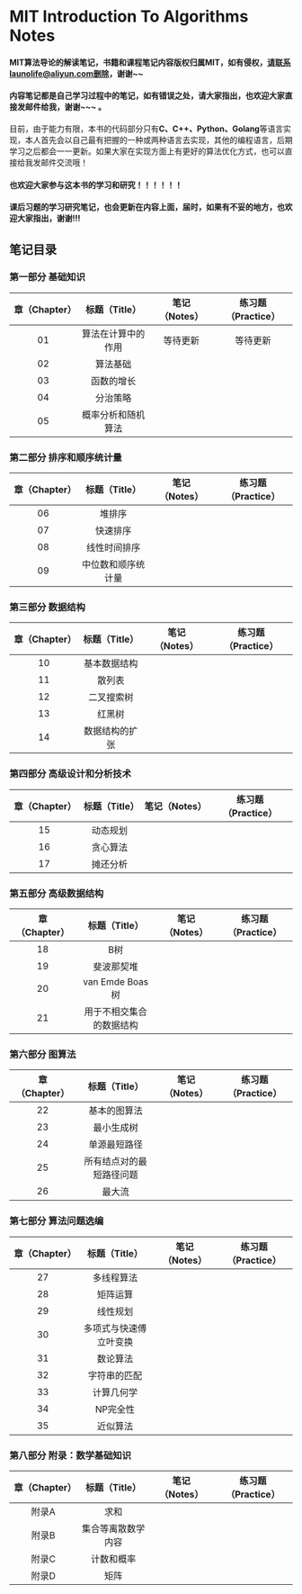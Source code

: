 # MIT Introduction To Algorithms Notes

#### MIT算法导论的解读笔记，书籍和课程笔记内容版权归属MIT，如有侵权，请联系launolife@aliyun.com删除，谢谢~~

#### 内容笔记都是自己学习过程中的笔记，如有错误之处，请大家指出，也欢迎大家直接发邮件给我，谢谢~~~ 。

目前，由于能力有限，本书的代码部分只有**C、C++、Python、Golang**等语言实现，本人首先会以自己最有把握的一种或两种语言去实现，其他的编程语言，后期学习之后都会一一更新。如果大家在实现方面上有更好的算法优化方式，也可以直接给我发邮件交流哦！

#### 也欢迎大家参与这本书的学习和研究！！！！！！

#### 课后习题的学习研究笔记，也会更新在内容上面，届时，如果有不妥的地方，也欢迎大家指出，谢谢!!!

## 笔记目录

### 第一部分 基础知识
|章（Chapter）|标题（Title）|笔记（Notes）|练习题（Practice）|
|:--:|:--:|:--:|:--:|
|01|算法在计算中的作用|等待更新|等待更新|
|02|算法基础|
|03|函数的增长|
|04|分治策略|
|05|概率分析和随机算法|

### 第二部分 排序和顺序统计量

|章（Chapter）|标题（Title）|笔记（Notes）|练习题（Practice）|
|:--:|:--:|:--:|:--:|
|06|堆排序|
|07|快速排序|
|08|线性时间排序|
|09|中位数和顺序统计量|

### 第三部分 数据结构
|章（Chapter）|标题（Title）|笔记（Notes）|练习题（Practice）|
|:--:|:--:|:--:|:--:|
|10|基本数据结构|
|11|散列表|
|12|二叉搜索树|
|13|红黑树|
|14|数据结构的扩张|

### 第四部分 高级设计和分析技术
|章（Chapter）|标题（Title）|笔记（Notes）|练习题（Practice）|
|:--:|:--:|:--:|:--:|
|15|动态规划|
|16|贪心算法|
|17|摊还分析|

### 第五部分 高级数据结构
|章（Chapter）|标题（Title）|笔记（Notes）|练习题（Practice）|
|:--:|:--:|:--:|:--:|
|18|B树|
|19|斐波那契堆|
|20|van Emde Boas树|
|21|用于不相交集合的数据结构|

### 第六部分 图算法
|章（Chapter）|标题（Title）|笔记（Notes）|练习题（Practice）|
|:--:|:--:|:--:|:--:|
|22|基本的图算法|
|23|最小生成树|
|24|单源最短路径|
|25|所有结点对的最短路径问题|
|26|最大流|

### 第七部分 算法问题选编
|章（Chapter）|标题（Title）|笔记（Notes）|练习题（Practice）|
|:--:|:--:|:--:|:--:|
|27|多线程算法|
|28|矩阵运算|
|29|线性规划|
|30|多项式与快速傅立叶变换|
|31|数论算法|
|32|字符串的匹配|
|33|计算几何学|
|34|NP完全性|
|35|近似算法|

### 第八部分 附录：数学基础知识
|章（Chapter）|标题（Title）|笔记（Notes）|练习题（Practice）|
|:--:|:--:|:--:|:--:|
|附录A|求和|
|附录B|集合等离散数学内容|
|附录C|计数和概率|
|附录D|矩阵|
